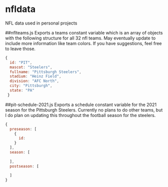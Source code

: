 # nfldata
NFL data used in personal projects


##nflteams.js 
Exports a teams constant variable which is an array of objects with the following structure for all 32 nfl teams.  May eventually update to include more information like team colors.  If you have suggestions, feel free to leave those.

```js
{
  id: "PIT",
  mascot: "Steelers",
  fullname: "Pittsburgh Steelers",
  stadium: "Heinz Field",
  division: "AFC North",
  city: "Pittsburgh",
  state: "PA"
 }
```

##pit-schedule-2021.js
Exports a schedule constant variable for the 2021 season for the Pittsburgh Steelers.  Currently no plans to do other teams, but I do plan on updating this throughout the football season for the steelers.

```js
{
  preseason: [
    {
      id: 
    }
  ],
  season: [
  
  ],
  postseason: [
  
  ]
}

```

